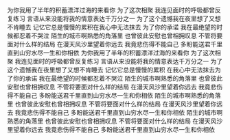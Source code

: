 为你我用了半年的积蓄漂洋过海的来看你
为了这次相聚
我连见面时的呼吸都曾反复练习
言语从来没能将我的情意表达千万分之一
为了这个遗憾我在夜里想了又想不肯睡去
记忆它总是慢慢的累积在我心中无法抹去
为了你的承诺
我在最绝望的时候都忍着不哭泣
陌生的城市啊熟悉的角落里
也曾彼此安慰也曾相拥叹息
不管将要面对什么样的结局
在漫天风沙里望着你远去
我竟悲伤得不能自己
多盼能送君千里直到山穷水尽一生和你相依
为你我用了半年的积蓄漂洋过海的来看你
为了这次相聚
我连见面时的呼吸都曾反复练习
言语从来没能将我的情意表达千万分之一
为了这个遗憾我在夜里想了又想不肯睡去
记忆它总是慢慢的累积
在我心中无法抹去为了你的承诺
我在最绝望的时候都忍着不哭泣
陌生的城市啊熟悉的角落里
也曾彼此安慰也曾相拥叹息
不管将要面对什么样的结局
在漫天风沙里望着你远去
我竟悲伤得不能自己
多盼能送君千里直到山穷水尽一生和你相依
陌生的城市啊熟悉的角落里
也曾彼此安慰也曾相拥叹息
不管将要面对什么样的结局
在漫天风沙里望着你远去
我竟悲伤得不能自己
多盼能送君千里直到山穷水尽一生和你相依
陌生的城市啊熟悉的角落里
也曾彼此安慰也曾相拥叹息
不管将要面对什么样的结局
在漫天风沙里望着你远去
我竟悲伤得不能自己
多盼能送君千里直到山穷水尽一生和你相依
